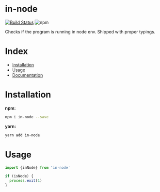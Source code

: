 # in-node

[![Build Status](https://travis-ci.com/tusharmath/in-node.svg?branch=master)](https://travis-ci.com/tusharmath/in-node)
![npm](https://img.shields.io/npm/v/in-node.svg)

Checks if the program is running in node env. Shipped with proper typings.

# Index

- [Installation](#installation)
- [Usage](#usage)
- [Documentation](https://tusharmath.com/in-node)

# Installation

**npm:**

```bash
npm i in-node --save
```

**yarn:**

```bash
yarn add in-node
```

# Usage

```ts
import {inNode} from 'in-node'

if (isNode) {
  process.exit(1)
}
```
